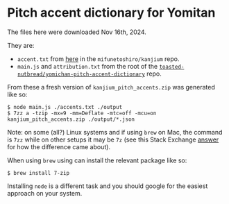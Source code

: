 Pitch accent dictionary for Yomitan
===================================

The files here were downloaded Nov 16th, 2024.

They are:

* `accent.txt` from [here](https://github.com/mifunetoshiro/kanjium/tree/master/data/source_files/raw) in the `mifunetoshiro/kanjium` repo.
* `main.js` and `attribution.txt` from the root of the [`toasted-nutbread/yomichan-pitch-accent-dictionary`](https://github.com/toasted-nutbread/yomichan-pitch-accent-dictionary) repo.

From these a fresh version of `kanjium_pitch_accents.zip` was generated like so:

```
$ node main.js ./accents.txt ./output
$ 7zz a -tzip -mx=9 -mm=Deflate -mtc=off -mcu=on kanjium_pitch_accents.zip ./output/*.json
```

Note: on some (all?) Linux systems and if using `brew` on Mac, the command is `7zz` while on other setups it may be `7z` (see this Stack Exchange [answer](https://askubuntu.com/a/1465861/734204) for how the difference came about).

When using `brew` using can install the relevant package like so:

```
$ brew install 7-zip
```

Installing `node` is a different task and you should google for the easiest approach on your system.

